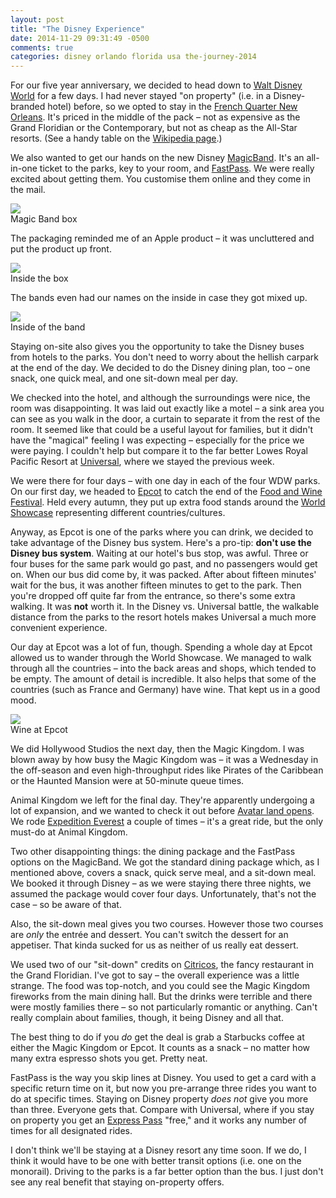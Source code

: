 ```yaml
---
layout: post
title: "The Disney Experience"
date: 2014-11-29 09:31:49 -0500
comments: true
categories: disney orlando florida usa the-journey-2014
---
```


For our five year anniversary, we decided to head down to [Walt Disney World](http://en.wikipedia.org/wiki/Walt_Disney_World) for a few days. I had never stayed "on property" (i.e. in a Disney-branded hotel) before, so we opted to stay in the [French Quarter New Orleans](http://en.wikipedia.org/wiki/Disney%27s_Port_Orleans_Resort). It's priced in the middle of the pack – not as expensive as the Grand Floridian or the Contemporary, but not as cheap as the All-Star resorts. (See a handy table on the [Wikipedia page](http://en.wikipedia.org/wiki/Walt_Disney_World#On-site_Disney_resorts).)

We also wanted to get our hands on the new Disney [MagicBand](http://en.wikipedia.org/wiki/MyMagic%2B#MagicBand). It's an all-in-one ticket to the parks, key to your room, and [FastPass](http://en.wikipedia.org/wiki/Disney%27s_Fastpass). We were really excited about getting them. You customise them online and they come in the mail.

<div class="img">
  <a href="{{ root_url }}/images/the-journey/orlando/band-box.jpg">
    <img src="/images/the-journey/orlando/band-box.jpg">
  </a>
  <div class="alt">Magic Band box</div>
</div>

The packaging reminded me of an Apple product – it was uncluttered and put the product up front.

<div class="img">
  <a href="{{ root_url }}/images/the-journey/orlando/band-in-box.jpg">
    <img src="/images/the-journey/orlando/band-in-box.jpg">
  </a>
  <div class="alt">Inside the box</div>
</div>

The bands even had our names on the inside in case they got mixed up.

<div class="img">
  <a href="{{ root_url }}/images/the-journey/orlando/band-behind.jpg">
    <img src="/images/the-journey/orlando/band-behind.jpg">
  </a>
  <div class="alt">Inside of the band</div>
</div>

Staying on-site also gives you the opportunity to take the Disney buses from hotels to the parks. You don't need to worry about the hellish carpark at the end of the day. We decided to do the Disney dining plan, too – one snack, one quick meal, and one sit-down meal per day.

We checked into the hotel, and although the surroundings were nice, the room was disappointing. It was laid out exactly like a motel – a sink area you can see as you walk in the door, a curtain to separate it from the rest of the room. It seemed like that could be a useful layout for families, but it didn't have the "magical" feeling I was expecting – especially for the price we were paying. I couldn't help but compare it to the far better Lowes Royal Pacific Resort at [Universal](http://en.wikipedia.org/wiki/Universal_Orlando), where we stayed the previous week.

We were there for four days – with one day in each of the four WDW parks. On our first day, we headed to [Epcot](http://en.wikipedia.org/wiki/Epcot) to catch the end of the [Food and Wine Festival](http://en.wikipedia.org/wiki/Epcot_International_Food_%26_Wine_Festival). Held every autumn, they put up extra food stands around the [World Showcase](http://en.wikipedia.org/wiki/Epcot#World_Showcase) representing different countries/cultures.

Anyway, as Epcot is one of the parks where you can drink, we decided to take advantage of the Disney bus system. Here's a pro-tip: **don't use the Disney bus system**. Waiting at our hotel's bus stop, was awful. Three or four buses for the same park would go past, and no passengers would get on. When our bus did come by, it was packed. After about fifteen minutes' wait for the bus, it was another fifteen minutes to get to the park. Then you're dropped off quite far from the entrance, so there's some extra walking. It was **not** worth it. In the Disney vs. Universal battle, the walkable distance from the parks to the resort hotels makes Universal a much more convenient experience.

Our day at Epcot was a lot of fun, though. Spending a whole day at Epcot allowed us to wander through the World Showcase. We managed to walk through all the countries – into the back areas and shops, which tended to be empty. The amount of detail is incredible. It also helps that some of the countries (such as France and Germany) have wine. That kept us in a good mood.

<div class="img">
  <a href="{{ root_url }}/images/the-journey/orlando/epcot-drinking.jpg">
    <img src="/images/the-journey/orlando/epcot-drinking.jpg">
  </a>
  <div class="alt">Wine at Epcot</div>
</div>

We did Hollywood Studios the next day, then the Magic Kingdom. I was blown away by how busy the Magic Kingdom was – it was a Wednesday in the off-season and even high-throughput rides like Pirates of the Caribbean or the Haunted Mansion were at 50-minute queue times.

Animal Kingdom we left for the final day. They're apparently undergoing a lot of expansion, and we wanted to check it out before [Avatar land opens](http://disneyparks.disney.go.com/blog/2014/01/construction-begins-for-avatar-inspired-land-at-disneys-animal-kingdom/). We rode [Expedition Everest](http://en.wikipedia.org/wiki/Expedition_Everest) a couple of times – it's a great ride, but the only must-do at Animal Kingdom.

Two other disappointing things: the dining package and the FastPass options on the MagicBand. We got the standard dining package which, as I mentioned above, covers a snack, quick serve meal, and a sit-down meal. We booked it through Disney – as we were staying there three nights, we assumed the package would cover four days. Unfortunately, that's not the case – so be aware of that.

Also, the sit-down meal gives you two courses. However those two courses are *only* the entrée and dessert. You can't switch the dessert for an appetiser. That kinda sucked for us as neither of us really eat dessert.

We used two of our "sit-down" credits on [Citricos](https://disneyworld.disney.go.com/dining/grand-floridian-resort-and-spa/citricos/), the fancy restaurant in the Grand Floridian. I've got to say – the overall experience was a little strange. The food was top-notch, and you could see the Magic Kingdom fireworks from the main dining hall. But the drinks were terrible and there were mostly families there – so not particularly romantic or anything. Can't really complain about families, though, it being Disney and all that.

The best thing to do if you *do* get the deal is grab a Starbucks coffee at either the Magic Kingdom or Epcot. It counts as a snack – no matter how many extra espresso shots you get. Pretty neat.

FastPass is the way you skip lines at Disney. You used to get a card with a specific return time on it, but now you pre-arrange three rides you want to do at specific times. Staying on Disney property *does not* give you more than three. Everyone gets that. Compare with Universal, where if you stay on property you get an [Express Pass](http://en.wikipedia.org/wiki/Universal_Express_Pass) "free," and it works any number of times for all designated rides.

I don't think we'll be staying at a Disney resort any time soon. If we do, I think it would have to be one with better transit options (i.e. one on the monorail). Driving to the parks is a far better option than the bus. I just don't see any real benefit that staying on-property offers.
